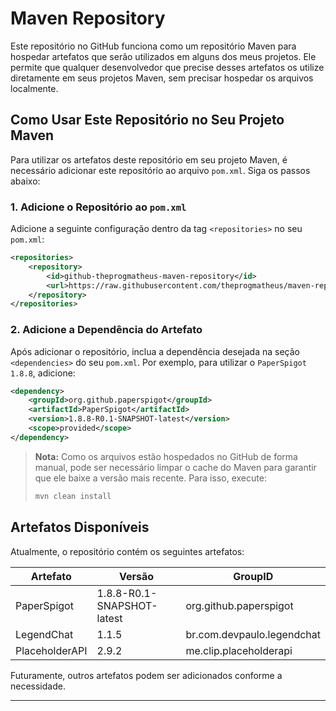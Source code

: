 # Maven Repository

Este repositório no GitHub funciona como um repositório Maven para hospedar artefatos que serão utilizados em alguns dos meus projetos. Ele permite que qualquer desenvolvedor que precise desses artefatos os utilize diretamente em seus projetos Maven, sem precisar hospedar os arquivos localmente.

## Como Usar Este Repositório no Seu Projeto Maven

Para utilizar os artefatos deste repositório em seu projeto Maven, é necessário adicionar este repositório ao arquivo `pom.xml`. Siga os passos abaixo:

### 1. Adicione o Repositório ao `pom.xml`

Adicione a seguinte configuração dentro da tag `<repositories>` no seu `pom.xml`:

```xml
<repositories>
    <repository>
        <id>github-theprogmatheus-maven-repository</id>
        <url>https://raw.githubusercontent.com/theprogmatheus/maven-repository/</url>
    </repository>
</repositories>
```

### 2. Adicione a Dependência do Artefato

Após adicionar o repositório, inclua a dependência desejada na seção `<dependencies>` do seu `pom.xml`. Por exemplo, para utilizar o `PaperSpigot 1.8.8`, adicione:

```xml
<dependency>
    <groupId>org.github.paperspigot</groupId>
    <artifactId>PaperSpigot</artifactId>
    <version>1.8.8-R0.1-SNAPSHOT-latest</version>
    <scope>provided</scope>
</dependency>
```

> **Nota:** Como os arquivos estão hospedados no GitHub de forma manual, pode ser necessário limpar o cache do Maven para garantir que ele baixe a versão mais recente. Para isso, execute:
>
> ```sh
> mvn clean install
> ```

## Artefatos Disponíveis

Atualmente, o repositório contém os seguintes artefatos:

| Artefato            | Versão                      | GroupID                           |
| ------------------- | --------------------------  | --------------------------------- |
| PaperSpigot         | 1.8.8-R0.1-SNAPSHOT-latest  | org.github.paperspigot            |
| LegendChat          | 1.1.5                       | br.com.devpaulo.legendchat        |
| PlaceholderAPI      | 2.9.2                       | me.clip.placeholderapi            |

Futuramente, outros artefatos podem ser adicionados conforme a necessidade.

---